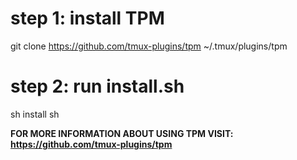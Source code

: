 # step 1: install TPM
git clone https://github.com/tmux-plugins/tpm ~/.tmux/plugins/tpm

# step 2: run install.sh
sh install sh

**FOR MORE INFORMATION ABOUT USING TPM VISIT: https://github.com/tmux-plugins/tpm**
